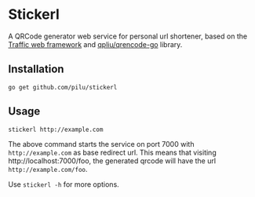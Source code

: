 # Stickerl

A QRCode generator web service for personal url shortener, based on the [Traffic web framework](https://github.com/pilu/traffic) and
[qpliu/qrencode-go](https://github.com/qpliu/qrencode-go) library.

## Installation

    go get github.com/pilu/stickerl

## Usage

    stickerl http://example.com

The above command starts the service on port 7000 with `http://example.com` as base redirect url.
This means that visiting http://localhost:7000/foo, the generated qrcode will have the url `http://example.com/foo`.

Use `stickerl -h` for more options.
